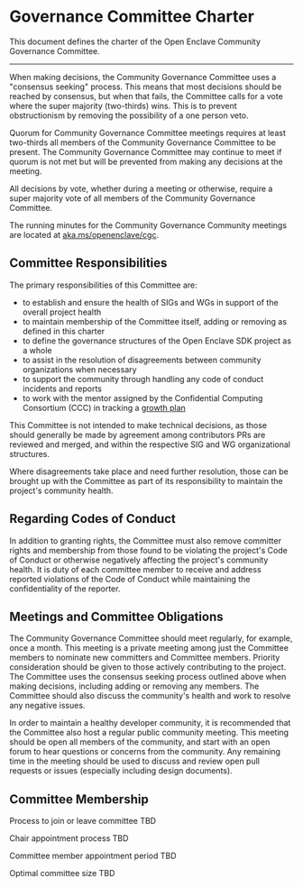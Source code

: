 Governance Committee Charter
============================

This document defines the charter of the Open Enclave Community Governance Committee.

----

When making decisions, the Community Governance Committee uses a "consensus
seeking" process. This means that most decisions should be reached by consensus,
but when that fails, the Committee calls for a vote where the super majority
(two-thirds) wins. This is to prevent obstructionism by removing the possibility
of a one person veto.

Quorum for Community Governance Committee meetings requires at least two-thirds
all members of the Community Governance Committee to be present. The
Community Governance Committee may continue to meet if quorum is not met but will
be prevented from making any decisions at the meeting.

All decisions by vote, whether during a meeting or otherwise, require a super majority
vote of all members of the Community Governance Committee.

The running minutes for the Community Governance Community meetings are located
at [aka.ms/openenclave/cgc](https://aka.ms/openenclave/cgc).

Committee Responsibilities
--------------------------

The primary responsibilities of this Committee are:

- to establish and ensure the health of SIGs and WGs in support of the overall project health
- to maintain membership of the Committee itself, adding or removing as defined in this charter
- to define the governance structures of the Open Enclave SDK project as a whole
- to assist in the resolution of disagreements between community organizations when necessary
- to support the community through handling any code of conduct incidents and reports
- to work with the mentor assigned by the Confidential Computing Consortium
(CCC) in tracking a [growth plan](growth-plan.md)

This Committee is not intended to make technical decisions, as those should
generally be made by agreement among contributors PRs are reviewed and merged,
and within the respective SIG and WG organizational structures.

Where disagreements take place and need further resolution, those can be brought
up with the Committee as part of its responsibility to maintain the project's
community health.

Regarding Codes of Conduct
--------------------------

In addition to granting rights, the Committee must also remove committer rights
and membership from those found to be violating the project's Code of Conduct or
otherwise negatively affecting the project's community health. It is duty of
each committee member to receive and address reported violations of the Code of
Conduct while maintaining the confidentiality of the reporter.

Meetings and Committee Obligations
----------------------------------

The Community Governance Committee should meet regularly, for example, once a
month. This meeting is a private meeting among just the Committee members to nominate
new committers and Committee members. Priority consideration should be given to
those actively contributing to the project. The Committee uses the consensus
seeking process outlined above when making decisions, including adding or
removing any members. The Committee should also discuss the community's health
and work to resolve any negative issues.

In order to maintain a healthy developer community, it is recommended that the
Committee also host a regular public community meeting. This meeting should be
open all members of the community, and start with an open forum to hear
questions or concerns from the community. Any remaining time in the meeting
should be used to discuss and review open pull requests or issues (especially
including design documents).

Committee Membership
--------------------

Process to join or leave committee TBD

Chair appointment process TBD

Committee member appointment period TBD

Optimal committee size TBD
